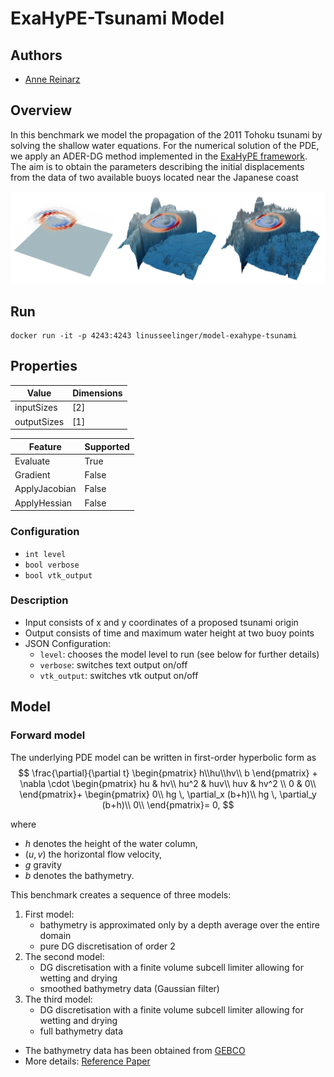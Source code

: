 # ExaHyPE-Tsunami Model

## Authors
- [Anne Reinarz](mailto:anne.k.reinarz@durham.ac.uk)

## Overview
In this benchmark we model the propagation of the 2011 Tohoku tsunami by solving the shallow water equations. For the numerical solution of the PDE, we apply an ADER-DG method implemented in the [ExaHyPE framework](https://www.sciencedirect.com/science/article/pii/S001046552030076X). The aim is to obtain the parameters describing the initial displacements from the data of two available buoys located near the Japanese coast

![Tsunami-Model](https://raw.githubusercontent.com/UM-Bridge/benchmarks/main/docs/source/images/tohoku_full.png "Level Hierarchy for Tohoku Tsunami Model")

## Run

```
docker run -it -p 4243:4243 linusseelinger/model-exahype-tsunami
```

## Properties
Value | Dimensions
---|---
inputSizes | [2]
outputSizes | [1]

Feature | Supported
---|---
Evaluate | True
Gradient | False
ApplyJacobian | False
ApplyHessian | False

### Configuration

- `int level`
- `bool verbose`
- `bool vtk_output`

### Description

- Input consists of x and y coordinates of a proposed tsunami origin
- Output consists of time and maximum water height at two buoy points
- JSON Configuration:
    - `level`: chooses the model level to run (see below for further details)
    - `verbose`: switches text output on/off
    - `vtk_output`: switches vtk output on/off

## Model

### Forward model
The underlying PDE model can be written in first-order hyperbolic form as
$$
    \frac{\partial}{\partial t}
    \begin{pmatrix}
    h\\hu\\hv\\ b
    \end{pmatrix} + \nabla \cdot
    \begin{pmatrix}
    hu   &   hv\\
    hu^2 & huv\\
    huv & hv^2 \\
    0 & 0\\
    \end{pmatrix}+
    \begin{pmatrix}
    0\\
    hg \, \partial_x (b+h)\\
    hg \, \partial_y (b+h)\\
    0\\
    \end{pmatrix}= 0,
$$

where 
- $h$ denotes the height of the water column, 
- $(u,v)$ the horizontal flow velocity, 
- $g$  gravity 
- $b$ denotes the bathymetry.

This benchmark creates a sequence of three models:
1. First model:
    - bathymetry is approximated only by a depth average over the entire domain
    - pure DG discretisation of order 2
2. The second model:
    - DG discretisation with a finite volume subcell limiter allowing for wetting and drying
    - smoothed bathymetry data (Gaussian filter)
3. The third model:
    - DG discretisation with a finite volume subcell limiter allowing for wetting and drying
    - full bathymetry data

- The bathymetry data has been obtained from [GEBCO](https://www.gebco.net/)
- More details: [Reference Paper](https://dl.acm.org/doi/10.1145/3458817.3476150)

